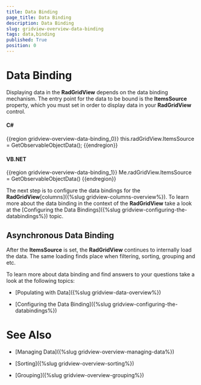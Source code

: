 ```yaml
---
title: Data Binding
page_title: Data Binding
description: Data Binding
slug: gridview-overview-data-binding
tags: data,binding
published: True
position: 0
---
```


# Data Binding



Displaying data in the __RadGridView__ depends on the data binding mechanism. The entry point for the data to be bound is the __ItemsSource__ property, which you must set in order to display data in your __RadGridView__ control.

#### __C#__

{{region gridview-overview-data-binding_0}}
	this.radGridView.ItemsSource = GetObservableObjectData();
	{{endregion}}



#### __VB.NET__

{{region gridview-overview-data-binding_1}}
	Me.radGridView.ItemsSource = GetObservableObjectData()
	{{endregion}}



The next step is to configure the data bindings for the __RadGridView__[columns]({%slug gridview-columns-overview%}). To learn more about the data binding in the context of the __RadGridView__ take a look at the [Configuring the Data Bindings]({%slug gridview-configuring-the-databindings%}) topic.

## Asynchronous Data Binding 


After the __ItemsSource__ is set, the __RadGridView__ continues to internally load the data. The same loading finds place when filtering, sorting, grouping and etc.

To learn more about data binding and find answers to your questions take a look at the following topics:

* [Populating with Data]({%slug gridview-data-overview%})

* [Configuring the Data Binding]({%slug gridview-configuring-the-databindings%})

# See Also

 * [Managing Data]({%slug gridview-overview-managing-data%})

 * [Sorting]({%slug gridview-overview-sorting%})

 * [Grouping]({%slug gridview-overview-grouping%})

